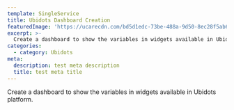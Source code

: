 ```yaml
---
template: SingleService
title: Ubidots Dashboard Creation
featuredImage: 'https://ucarecdn.com/bd5d1edc-73be-488a-9d50-8ec28f5ab6a9/'
excerpt: >-
  Create a dashboard to show the variables in widgets available in Ubidots platform.
categories:
  - category: Ubidots
meta:
  description: test meta description
  title: test meta title
---
```


Create a dashboard to show the variables in widgets available in Ubidots platform.
